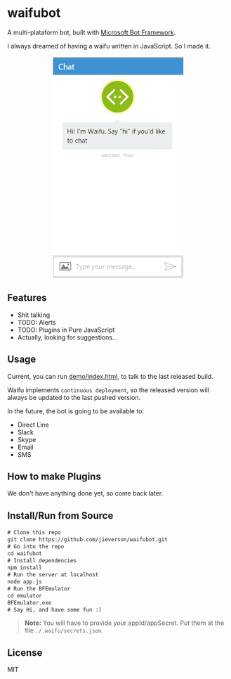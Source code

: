 # waifubot

A multi-plataform bot, built with [Microsoft Bot Framework](https://github.com/Microsoft/BotBuilder).

I always dreamed of having a waifu written in JavaScript. So I made it.

<p align="center">
  <img src="docs/images/demo.gif" />
</p>

## Features

* Shit talking
* TODO: Alerts
* TODO: Plugins in Pure JavaScript
* Actually, looking for suggestions...

## Usage

Current, you can run [demo/index.html](demo/index.html), to talk to the last released build.

Waifu implements `continuous deployment`, so the released version will always be updated to the last pushed version.

In the future, the bot is going to be available to:
* Direct Line
* Slack
* Skype
* Email
* SMS

## How to make Plugins

We don't have anything done yet, so come back later.

## Install/Run from Source

```shell
# Clone this repo
git clone https://github.com/jieverson/waifubot.git
# Go into the repo
cd waifubot
# Install dependencies
npm install
# Run the server at localhost
node app.js
# Run the BFEmulator
cd emulator
BFEmulator.exe
# Say Hi, and have some fun :)
```

>**Note:** You will have to provide your appId/appSecret. Put them at the file `./.waifu/secrets.json`.

## License

MIT
